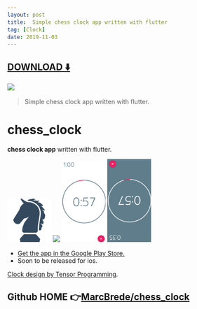 ```yaml
---
layout: post
title:  Simple chess clock app written with flutter
tag: [Clock]
date: 2019-11-03
---
```


 


## [DOWNLOAD ️⬇️ ](https://codeload.github.com/MarcBrede/chess_clock/zip/master) 


 
![](https://flutterawesome.com/content/images/2019/10/chess_clock.jpg)
 
>
> Simple chess clock app written with flutter.
>

 
# chess_clock
**chess clock app** written with flutter.
 
<img src="https://raw.githubusercontent.com/MarcBrede/chess_clock/master/assets/images/chess512x512.png" width=100/> <img src="assets/images/Screenshot_20191017-183634.jpg" width=100/>
<img src="https://raw.githubusercontent.com/MarcBrede/chess_clock/master/assets/images/Screenshot_20191017-183744.jpg" width=100/>
<img src="https://raw.githubusercontent.com/MarcBrede/chess_clock/master/assets/images/Screenshot_20191017-195928.jpg" width=100/>
- [Get the app in the Google Play Store.](https://play.google.com/store/apps/details?id=de.p_bre.marc.chess_clock)
- Soon to be released for ios.

[Clock design by Tensor Programming](https://www.youtube.com/channel/UCYqCZOwHbnPwyjawKfE21wg).

## Github HOME 👉[MarcBrede/chess_clock](http://github.com/MarcBrede/chess_clock)